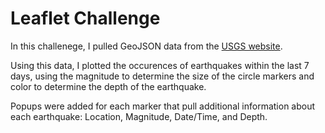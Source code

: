 # Leaflet Challenge


In this challenege, I pulled GeoJSON data from the [USGS website](https://earthquake.usgs.gov/earthquakes/feed/v1.0/geojson.php).

Using this data, I plotted the occurences of earthquakes within the last 7 days, using the magnitude to determine the size of the circle markers and color to determine the depth of the earthquake. 

Popups were added for each marker that pull additional information about each earthquake: Location, Magnitude, Date/Time, and Depth.
